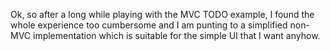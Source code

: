 Ok, so after a long while playing with the MVC TODO example, I found the whole experience too cumbersome and I am punting to a simplified non-MVC implementation which is suitable for the simple UI that I want anyhow.
